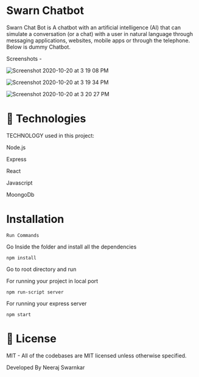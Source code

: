 # Swarn Chatbot 

Swarn Chat Bot is A chatbot with an artificial intelligence (AI) that can simulate a conversation (or a chat) with a user in natural language through messaging applications, websites, mobile apps or through the telephone. Below is dummy Chatbot.

Screenshots - 

![Screenshot 2020-10-20 at 3 19 08 PM](https://user-images.githubusercontent.com/3918217/96570694-46889180-12e8-11eb-8f60-7000584d9517.png)


![Screenshot 2020-10-20 at 3 19 34 PM](https://user-images.githubusercontent.com/3918217/96570689-45effb00-12e8-11eb-8068-58e6d6e1ab89.png)


![Screenshot 2020-10-20 at 3 20 27 PM](https://user-images.githubusercontent.com/3918217/96570668-41c3dd80-12e8-11eb-8082-cde9ded2b0c9.png)



# 🚀 Technologies 

TECHNOLOGY used in this project:

Node.js

Express

React

Javascript

MoongoDb

# Installation
``` Run Commands ```

Go Inside the folder and install all the dependencies

```npm install```

Go to root directory and run 

For running your project in local port

```npm run-script server```

For running your express server 

```npm start```

# 📝 License 

MIT - All of the codebases are MIT licensed unless otherwise specified.

Developed By Neeraj Swarnkar
